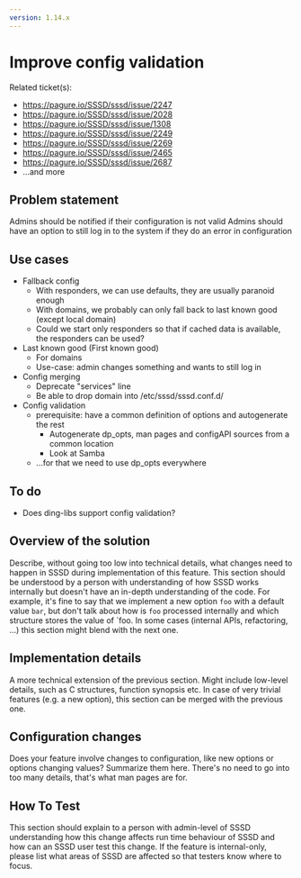 ```yaml
---
version: 1.14.x
---
```


# Improve config validation

Related ticket(s):

  - <https://pagure.io/SSSD/sssd/issue/2247>
  - <https://pagure.io/SSSD/sssd/issue/2028>
  - <https://pagure.io/SSSD/sssd/issue/1308>
  - <https://pagure.io/SSSD/sssd/issue/2249>
  - <https://pagure.io/SSSD/sssd/issue/2269>
  - <https://pagure.io/SSSD/sssd/issue/2465>
  - <https://pagure.io/SSSD/sssd/issue/2687>
  - ...and more

## Problem statement

Admins should be notified if their configuration is not valid Admins should have an option to still log in to the system if they do an error in configuration

## Use cases

  - Fallback config
    - With responders, we can use defaults, they are usually paranoid enough
    - With domains, we probably can only fall back to last known good (except local domain)
    - Could we start only responders so that if cached data is available, the responders can be used?
  - Last known good (First known good)
    - For domains
    - Use-case: admin changes something and wants to still log in
  - Config merging
    - Deprecate "services" line
    - Be able to drop domain into /etc/sssd/sssd.conf.d/
  - Config validation
    - prerequisite: have a common definition of options and autogenerate the rest
        - Autogenerate dp_opts, man pages and configAPI sources from a common location
        - Look at Samba
    - ...for that we need to use dp_opts everywhere

## To do

  - Does ding-libs support config validation?

## Overview of the solution

Describe, without going too low into technical details, what changes need to happen in SSSD during implementation of this feature. This section should be understood by a person with understanding of how SSSD works internally but doesn't have an in-depth understanding of the code. For example, it's fine to say that we implement a new option `foo` with a default value `bar`, but don't talk about how is `foo` processed internally and which structure stores the value of \`foo. In some cases (internal APIs, refactoring, ...) this section might blend with the next one.

## Implementation details

A more technical extension of the previous section. Might include low-level details, such as C structures, function synopsis etc. In case of very trivial features (e.g. a new option), this section can be merged with the previous one.

## Configuration changes

Does your feature involve changes to configuration, like new options or options changing values? Summarize them here. There's no need to go into too many details, that's what man pages are for.

## How To Test

This section should explain to a person with admin-level of SSSD understanding how this change affects run time behaviour of SSSD and how can an SSSD user test this change. If the feature is internal-only, please list what areas of SSSD are affected so that testers know where to focus.

